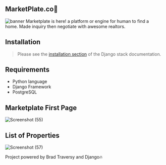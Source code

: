 ## MarketPlate.co🐻
![banner](https://user-images.githubusercontent.com/42229194/55286081-1c4b4800-53c1-11e9-9e71-2abd1f652e7f.png)
Marketplate is here! a platform or engine for human to find a home. Made inquiry then negotiate with awesome realtors.

## Installation
> Please see the [installation section](https://docs.djangoproject.com/en/2.1/)
of the Django stack documentation.

## Requirements
-  Python language
-  Django Framework
-  PostgreSQL

## Marketplate First Page
![Screenshot (55)](https://user-images.githubusercontent.com/42229194/55286137-eb1f4780-53c1-11e9-938c-fd920cfb4b6c.png)

## List of Properties
![Screenshot (57)](https://user-images.githubusercontent.com/42229194/55286149-fd998100-53c1-11e9-8e06-208fe6083533.png)

Project powered by Brad Traversy and Django🔥
